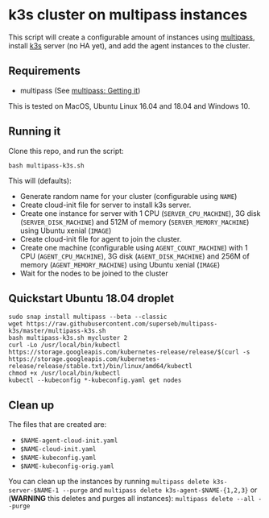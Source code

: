 # k3s cluster on multipass instances

This script will create a configurable amount of instances using [multipass](https://github.com/CanonicalLtd/multipass/), install [k3s](https://github.com/rancher/k3s) server (no HA yet), and add the agent instances to the cluster.

## Requirements

* multipass (See [multipass: Getting it](https://github.com/CanonicalLtd/multipass#getting-it))

This is tested on MacOS, Ubuntu Linux 16.04 and 18.04 and Windows 10.

## Running it

Clone this repo, and run the script:

```
bash multipass-k3s.sh
```

This will (defaults):

* Generate random name for your cluster (configurable using `NAME`)
* Create cloud-init file for server to install k3s server.
* Create one instance for server with 1 CPU (`SERVER_CPU_MACHINE`), 3G disk (`SERVER_DISK_MACHINE`) and 512M of memory (`SERVER_MEMORY_MACHINE`) using Ubuntu xenial (`IMAGE`)
* Create cloud-init file for agent to join the cluster.
* Create one machine (configurable using `AGENT_COUNT_MACHINE`) with 1 CPU (`AGENT_CPU_MACHINE`), 3G disk (`AGENT_DISK_MACHINE`) and 256M of memory (`AGENT_MEMORY_MACHINE`) using Ubuntu xenial (`IMAGE`)
* Wait for the nodes to be joined to the cluster

## Quickstart Ubuntu 18.04 droplet

```
sudo snap install multipass --beta --classic
wget https://raw.githubusercontent.com/superseb/multipass-k3s/master/multipass-k3s.sh
bash multipass-k3s.sh mycluster 2
curl -Lo /usr/local/bin/kubectl https://storage.googleapis.com/kubernetes-release/release/$(curl -s https://storage.googleapis.com/kubernetes-release/release/stable.txt)/bin/linux/amd64/kubectl
chmod +x /usr/local/bin/kubectl
kubectl --kubeconfig *-kubeconfig.yaml get nodes
```

## Clean up

The files that are created are:

* `$NAME-agent-cloud-init.yaml`
* `$NAME-cloud-init.yaml`
* `$NAME-kubeconfig.yaml`
* `$NAME-kubeconfig-orig.yaml`

You can clean up the instances by running `multipass delete k3s-server-$NAME-1 --purge` and `multipass delete k3s-agent-$NAME-{1,2,3}` or (**WARNING** this deletes and purges all instances): `multipass delete --all --purge`
